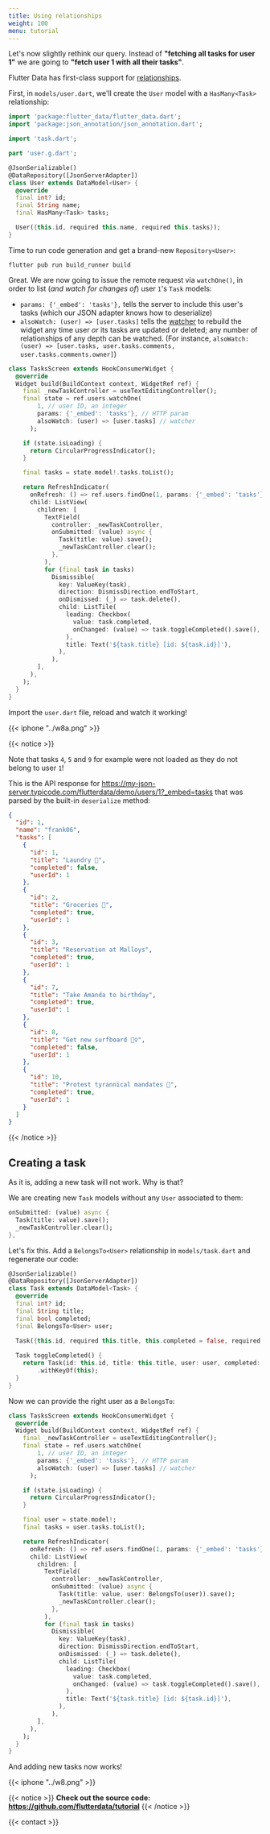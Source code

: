 ```yaml
---
title: Using relationships
weight: 100
menu: tutorial
---
```


Let's now slightly rethink our query. Instead of **"fetching all tasks for user 1"** we are going to **"fetch user 1 with all their tasks"**.

Flutter Data has first-class support for [relationships](/docs/relationships).

First, in `models/user.dart`, we'll create the `User` model with a `HasMany<Task>` relationship:

```dart {hl_lines=[16]}
import 'package:flutter_data/flutter_data.dart';
import 'package:json_annotation/json_annotation.dart';

import 'task.dart';

part 'user.g.dart';

@JsonSerializable()
@DataRepository([JsonServerAdapter])
class User extends DataModel<User> {
  @override
  final int? id;
  final String name;
  final HasMany<Task> tasks;

  User({this.id, required this.name, required this.tasks});
}
```

Time to run code generation and get a brand-new `Repository<User>`:

```text
flutter pub run build_runner build
```

Great. We are now going to issue the remote request via `watchOne()`, in order to list (_and watch for changes of_) user `1`'s `Task` models:

 - `params: {'_embed': 'tasks'},` tells the server to include this user's tasks (which our JSON adapter knows how to deserialize)
 - `alsoWatch: (user) => [user.tasks]` tells the [watcher](/docs/repositories/#watchone) to rebuild the widget any time user _or_ its tasks are updated or deleted; any number of relationships of any depth can be watched. (For instance, `alsoWatch: (user) => [user.tasks, user.tasks.comments, user.tasks.comments.owner]`)

```dart {hl_lines=[5 6 7 8 9 15 18 28]}
class TasksScreen extends HookConsumerWidget {
  @override
  Widget build(BuildContext context, WidgetRef ref) {
    final _newTaskController = useTextEditingController();
    final state = ref.users.watchOne(
        1, // user ID, an integer
        params: {'_embed': 'tasks'}, // HTTP param
        alsoWatch: (user) => [user.tasks] // watcher
      );

    if (state.isLoading) {
      return CircularProgressIndicator();
    }

    final tasks = state.model!.tasks.toList();

    return RefreshIndicator(
      onRefresh: () => ref.users.findOne(1, params: {'_embed': 'tasks'}),
      child: ListView(
        children: [
          TextField(
            controller: _newTaskController,
            onSubmitted: (value) async {
              Task(title: value).save();
              _newTaskController.clear();
            },
          ),
          for (final task in tasks)
            Dismissible(
              key: ValueKey(task),
              direction: DismissDirection.endToStart,
              onDismissed: (_) => task.delete(),
              child: ListTile(
                leading: Checkbox(
                  value: task.completed,
                  onChanged: (value) => task.toggleCompleted().save(),
                ),
                title: Text('${task.title} [id: ${task.id}]'),
              ),
            ),
        ],
      ),
    );
  }
}
```

Import the `user.dart` file, reload and watch it working!

{{< iphone "../w8a.png" >}}

{{< notice >}}

Note that tasks `4`, `5` and `9` for example were not loaded as they do not belong to user `1`!

This is the API response for https://my-json-server.typicode.com/flutterdata/demo/users/1?_embed=tasks that was parsed by the built-in `deserialize` method:

```json
{
  "id": 1,
  "name": "frank06",
  "tasks": [
    {
      "id": 1,
      "title": "Laundry 🧺",
      "completed": false,
      "userId": 1
    },
    {
      "id": 2,
      "title": "Groceries 🛒",
      "completed": true,
      "userId": 1
    },
    {
      "id": 3,
      "title": "Reservation at Malloys",
      "completed": true,
      "userId": 1
    },
    {
      "id": 7,
      "title": "Take Amanda to birthday",
      "completed": true,
      "userId": 1
    },
    {
      "id": 8,
      "title": "Get new surfboard 🏄‍♀️",
      "completed": false,
      "userId": 1
    },
    {
      "id": 10,
      "title": "Protest tyrannical mandates 👊",
      "completed": true,
      "userId": 1
    }
  ]
}
```

{{< /notice >}}

## Creating a task

As it is, adding a new task will not work. Why is that?

We are creating new `Task` models without any `User` associated to them:

```dart
onSubmitted: (value) async {
  Task(title: value).save();
  _newTaskController.clear();
},
```

Let's fix this. Add a `BelongsTo<User>` relationship in `models/task.dart` and regenerate our code:

```dart {hl_lines=[8 10 13]}
@JsonSerializable()
@DataRepository([JsonServerAdapter])
class Task extends DataModel<Task> {
  @override
  final int? id;
  final String title;
  final bool completed;
  final BelongsTo<User> user;

  Task({this.id, required this.title, this.completed = false, required this.user});
  
  Task toggleCompleted() {
    return Task(id: this.id, title: this.title, user: user, completed: !this.completed)
        .withKeyOf(this);
  }
}
```

Now we can provide the right user as a `BelongsTo`:

```dart {hl_lines=[15 16 25]}
class TasksScreen extends HookConsumerWidget {
  @override
  Widget build(BuildContext context, WidgetRef ref) {
    final _newTaskController = useTextEditingController();
    final state = ref.users.watchOne(
        1, // user ID, an integer
        params: {'_embed': 'tasks'}, // HTTP param
        alsoWatch: (user) => [user.tasks] // watcher
      );

    if (state.isLoading) {
      return CircularProgressIndicator();
    }

    final user = state.model!;
    final tasks = user.tasks.toList();

    return RefreshIndicator(
      onRefresh: () => ref.users.findOne(1, params: {'_embed': 'tasks'}),
      child: ListView(
        children: [
          TextField(
            controller: _newTaskController,
            onSubmitted: (value) async {
              Task(title: value, user: BelongsTo(user)).save();
              _newTaskController.clear();
            },
          ),
          for (final task in tasks)
            Dismissible(
              key: ValueKey(task),
              direction: DismissDirection.endToStart,
              onDismissed: (_) => task.delete(),
              child: ListTile(
                leading: Checkbox(
                  value: task.completed,
                  onChanged: (value) => task.toggleCompleted().save(),
                ),
                title: Text('${task.title} [id: ${task.id}]'),
              ),
            ),
        ],
      ),
    );
  }
}
```

And adding new tasks now works!

{{< iphone "../w8.png" >}}


{{< notice >}}
**Check out the source code: https://github.com/flutterdata/tutorial**
{{< /notice >}}

{{< contact >}}
